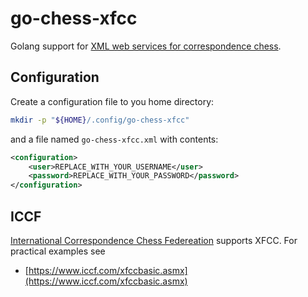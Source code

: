 # go-chess-xfcc

Golang support for [XML web services for correspondence chess](https://www.bennedik.de/xfcc/).

## Configuration

Create a configuration file to you home directory:

```bash
mkdir -p "${HOME}/.config/go-chess-xfcc"
```

and a file named `go-chess-xfcc.xml` with contents:

```xml
<configuration>
	<user>REPLACE_WITH_YOUR_USERNAME</user>
	<password>REPLACE_WITH_YOUR_PASSWORD</password>
</configuration>
```

## ICCF

[International Correspondence Chess Federeation](https://www.iccf.com/) supports XFCC. For practical examples see

- [https://www.iccf.com/xfccbasic.asmx](https://www.iccf.com/xfccbasic.asmx)
